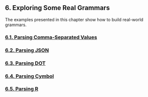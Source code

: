 ﻿## 6. Exploring Some Real Grammars

The examples presented in this chapter show how to build real-world grammars.

### [6.1. Parsing Comma-Separated Values](1)
### [6.2. Parsing JSON](2)
### [6.3. Parsing DOT](3)
### [6.4. Parsing Cymbol](4)
### [6.5. Parsing R](5)